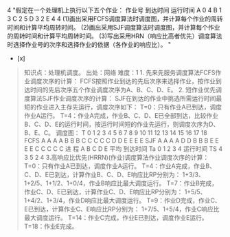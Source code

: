4
"假定在一个处理机上执行以下五个作业： 作业号 到达时间 运行时间 A 0 4 B 1 3 C 2 5 D 3 2 E 4 4
(1)画出采用FCFS调度算法时调度图，并计算每个作业的周转时间和计算平均周转时间。
(2)画出采用SJF调度算法时调度图，并计算每个作业的周转时间和计算平均周转时间。
(3)写出采用HRN（响应比高者优先）调度算法时选择作业号的次序和选择作业的依据（各作业的响应比）。 "
- [x]  

> 知识点：处理机调度。
> 出处：网络
> 难度：1
> 1\. 先来先服务调度算法FCFS作业调度次序的计算：
> FCFS按照作业到达的先后次序来选择作业，按作业到达时间的先后次序五个作业调度次序为A、B、C、D、E。 2\.
> 短作业优先调度算法SJF作业调度次序的计算： SJF在到达的作业中挑选所需运行时间最短的作业进入主存先运行，调度次序如下：
> T=0：只有作业A已到达，调度作业A运行。
> T=4：作业A完成，作业B、C、D、E已全部到达，比较作业B、C、D、E的运行时间，按运行时间短的作业先运行，则调度次序为D、B、E、C。 调度图： T 0
> 1 2 3 4 5 6 7 8 9 10 11 12 13 14 15 16 17 18 FCFS A A A A B B B C C C C C D D
> E E E E SJF A A A A D D B B B E E E E C C C C C 进 程 A B C D E 平均 到达时间 Ta 0 1 2
> 3 4 运行时间 TS 4 3 5 2 4 3.高响应比优先(HRRN)(作业)调度算法作业调度次序的计算： T=0：只有作业A已到达，调度作业A运行。
> T=4：作业A完成，作业B、C、D、E已到达，计算作业B、C、D、E响应比RP分别为：
> 1+3/3、1+2/5、1+1/2、1+0/4，作业B响应比最大调度运行。 T=7：作业B完成，作业C、D、E已到达，计算作业C、D、E响应比RP分别为：
> 1+5/5、1+4/2、1+3/4，作业D响应比最大调度运行。 T=9：作业D完成，作业C、E已到达，计算作业C、E响应比RP分别为：
> 1+7/5、1+5/4，作业C响应比最大调度运行。 T=14：作业C完成，作业E已到达，调度作业E运行。 T=18：作业E完成。
